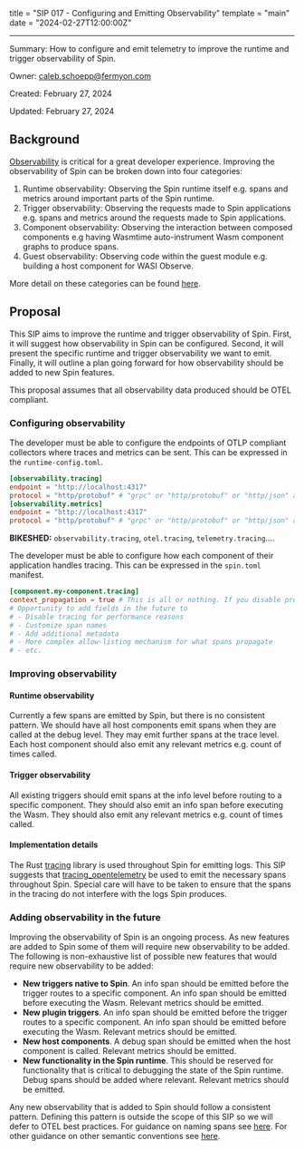 title = "SIP 017 - Configuring and Emitting Observability"
template = "main"
date = "2024-02-27T12:00:00Z"

---

Summary: How to configure and emit telemetry to improve the runtime and trigger observability of Spin.

Owner: caleb.schoepp@fermyon.com

Created: February 27, 2024

Updated: February 27, 2024

## Background

[Observability](https://opentelemetry.io/docs/concepts/observability-primer/#what-is-observability) is critical for a great developer experience. Improving the observability of Spin can be broken down into four categories:

1. Runtime observability: Observing the Spin runtime itself e.g. spans and metrics around important parts of the Spin runtime.
2. Trigger observability: Observing the requests made to Spin applications e.g. spans and metrics around the requests made to Spin applications.
3. Component observability: Observing the interaction between composed components e.g having Wasmtime auto-instrument Wasm component graphs to produce spans.
4. Guest observability: Observing code within the guest module e.g. building a host component for WASI Observe.

More detail on these categories can be found [here](https://github.com/fermyon/spin/issues/2293).

## Proposal

This SIP aims to improve the runtime and trigger observability of Spin. First, it will suggest how observability in Spin can be configured. Second, it will present the specific runtime and trigger observability we want to emit. Finally, it will outline a plan going forward for how observability should be added to new Spin features.

This proposal assumes that all observability data produced should be OTEL compliant.

### Configuring observability

The developer must be able to configure the endpoints of OTLP compliant collectors where traces and metrics can be sent. This can be expressed in the `runtime-config.toml`.

```toml
[observability.tracing]
endpoint = "http://localhost:4317"
protocol = "http/protobuf" # "grpc" or "http/protobuf" or "http/json" and it defaults to "http/protobuf"
[observability.metrics]
endpoint = "http://localhost:4317"
protocol = "http/protobuf" # "grpc" or "http/protobuf" or "http/json" and it defaults to "http/protobuf"
```

**BIKESHED:** `observability.tracing`, `otel.tracing`, `telemetry.tracing`....

The developer must be able to configure how each component of their application handles tracing. This can be expressed in the `spin.toml` manifest.

```toml
[component.my-component.tracing]
context_propagation = true # This is all or nothing. If you disable propagation no context will be propagated. By default this is false.
# Opportunity to add fields in the future to
# - Disable tracing for performance reasons
# - Customize span names
# - Add additional metadata
# - More complex allow-listing mechanism for what spans propagate
# - etc.
```

### Improving observability

#### Runtime observability

Currently a few spans are emitted by Spin, but there is no consistent pattern. We should have all host components emit spans when they are called at the debug level. They may emit further spans at the trace level. Each host component should also emit any relevant metrics e.g. count of times called.

#### Trigger observability

All existing triggers should emit spans at the info level before routing to a specific component. They should also emit an info span before executing the Wasm. They should also emit any relevant metrics e.g. count of times called.

#### Implementation details

The Rust [tracing](https://docs.rs/tracing/latest/tracing/) library is used throughout Spin for emitting logs. This SIP suggests that [tracing_opentelemetry](https://docs.rs/tracing-opentelemetry/latest/tracing_opentelemetry/) be used to emit the necessary spans throughout Spin. Special care will have to be taken to ensure that the spans in the tracing do not interfere with the logs Spin produces.

### Adding observability in the future

Improving the observability of Spin is an ongoing process. As new features are added to Spin some of them will require new observability to be added. The following is non-exhaustive list of possible new features that would require new observability to be added:

- **New triggers native to Spin**. An info span should be emitted before the trigger routes to a specific component. An info span should be emitted before executing the Wasm. Relevant metrics should be emitted.
- **New plugin triggers**. An info span should be emitted before the trigger routes to a specific component. An info span should be emitted before executing the Wasm. Relevant metrics should be emitted.
- **New host components**. A debug span should be emitted when the host component is called. Relevant metrics should be emitted.
- **New functionality in the Spin runtime**. This should be reserved for functionality that is critical to debugging the state of the Spin runtime. Debug spans should be added where relevant. Relevant metrics should be emitted.

Any new observability that is added to Spin should follow a consistent pattern. Defining this pattern is outside the scope of this SIP so we will defer to OTEL best practices. For guidance on naming spans see [here](https://github.com/open-telemetry/opentelemetry-specification/blob/v1.26.0/specification/trace/api.md#span). For other guidance on other semantic conventions see [here](https://opentelemetry.io/docs/concepts/semantic-conventions/).
